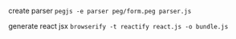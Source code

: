 create parser
`pegjs -e parser peg/form.peg parser.js`

generate react jsx
`browserify -t reactify react.js -o bundle.js`
